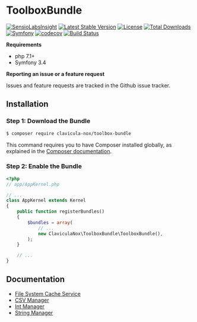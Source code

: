 ToolboxBundle
=============

[![SensioLabsInsight](https://insight.sensiolabs.com/projects/52227642-f384-4a42-8669-f207bae22e6d/mini.png)](https://insight.sensiolabs.com/projects/c607d9d8-329b-461a-82f8-8ad30be60be8)
[![Latest Stable Version](https://poser.pugx.org/clavicula-nox/toolbox-bundle/v/stable)](https://packagist.org/packages/clavicula-nox/toolbox-bundle)
[![License](https://poser.pugx.org/clavicula-nox/toolbox-bundle/license)](https://packagist.org/packages/clavicula-nox/toolbox-bundle)
[![Total Downloads](https://poser.pugx.org/clavicula-nox/toolbox-bundle/downloads)](https://packagist.org/packages/clavicula-nox/toolbox-bundle)
[![Symfony](https://img.shields.io/badge/Symfony-%203.4-green.svg "Supports Symfony 3.4")](https://symfony.com/)
[![codecov](https://codecov.io/gh/Clavicula-Nox/ToolboxBundle/branch/master/graph/badge.svg)](https://codecov.io/gh/Clavicula-Nox/ToolboxBundle)
[![Build Status](https://travis-ci.org/Clavicula-Nox/ToolboxBundle.svg?branch=master)](https://travis-ci.org/Clavicula-Nox/ToolboxBundle)


**Requirements**

  * php 7.1+
  * Symfony 3.4

**Reporting an issue or a feature request**

Issues and feature requests are tracked in the Github issue tracker.

Installation
------------

### Step 1: Download the Bundle

```bash
$ composer require clavicula-nox/toolbox-bundle
```

This command requires you to have Composer installed globally, as explained
in the [Composer documentation](https://getcomposer.org/doc/00-intro.md).

### Step 2: Enable the Bundle

```php
<?php
// app/AppKernel.php

// ...
class AppKernel extends Kernel
{
    public function registerBundles()
    {
        $bundles = array(
            // ...
            new ClaviculaNox\ToolboxBundle\ToolboxBundle(),
        );
    }

    // ...
}
```

Documentation
-------------

  * [File System Cache Service](Docs/FileSystemCacheService.md)
  * [CSV Manager](Docs/CSVManager.md)
  * [Int Manager](Docs/IntManager.md)
  * [String Manager](Docs/StringManager.md)
